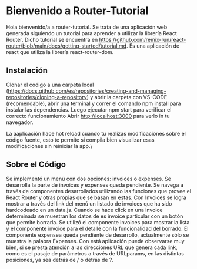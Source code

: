 # Bienvenido a Router-Tutorial

Hola bienvenido/a a router-tutorial.  Se trata de una aplicación web generada siguiendo un tutorial para aprender a utilizar la librería React Router.  Dicho tutorial se encuentra en https://github.com/remix-run/react-router/blob/main/docs/getting-started/tutorial.md.  Es una aplicación de react que utiliza la librería react-router-dom.

## Instalación

Clonar el codigo a una carpeta local (https://docs.github.com/es/repositories/creating-and-managing-repositories/cloning-a-repository) y abrir la carpeta con VS-CODE (recomendable), abrir una terminal y correr el comando npm install para instalar las dependencias. Luego ejecutar npm start para verificar el correcto funcionamiento
Abrir [http://localhost:3000](http://localhost:3000) para verlo in tu navegador.

La aaplicación hace hot reload cuando tu realizas modificaciones sobre el código fuente, esto te permite si compila bien visualizar esas modificaciones sin reiniciar la app.\

## Sobre el Código

Se implementó un menú con dos opciones: invoices o expenses.  Se desarrolla la parte de invoices y expenses queda pendiente.  Se navega a través de componentes desarrollados utilizando las funciones que provee el React Router y otras propias que se basan en estas.  Con Invoices se logra mostrar a través del link del menú un listado de invoices que ha sido hardcodeado en un data.js.  Cuando se hace click en una invoice determinada se muestran los datos de es invoice particular con un botón que permite borrarla.  Se utilizó el componente invoices para mostrar la lista y el componente invoice para el detalle con la funcionalidad del borrado.  El componente expensea queda pendiente de desarrollo, actualmente sólo se muestra la palabra Expenses.  Con está aplicación puede observarse muy bien, si se presta atención a las direcciones URL que genera cada link, como es el pasaje de parámetros a través de URLparams, en las distintas posiciones, ya sea detrás de / o detrás de ?.
